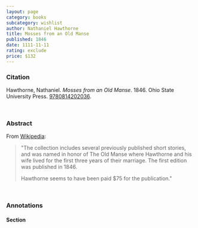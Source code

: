 ```yaml
---
layout: page
category: books
subcategory: wishlist
author: Nathaniel Hawthorne
title: Mosses from an Old Manse
published: 1846
date: 1111-11-11
rating: exclude
price: $132
---
```


### Citation

Hawthorne, Nathaniel. *Mosses from an Old Manse*. 1846. Ohio State University Press. [9780814202036](https://ohiostatepress.org/books/BookPages/HawthorneCentenary.htm).

<br>

### Abstract

From [Wikipedia](https://en.m.wikipedia.org/wiki/Mosses_from_an_Old_Manse):

> "The collection includes several previously published short stories, and was named in honor of The Old Manse where Hawthorne and his wife lived for the first three years of their marriage. The first edition was published in 1846.
>
> Hawthorne seems to have been paid $75 for the publication."

<br>

### Annotations

#### Section

<br>
